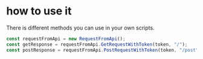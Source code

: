 # how to use it
There is different methods you can use in your own scripts.

```typescript
const requestFromApi = new RequestFromApi();
const getResponse = requestFromApi.GetRequestWithToken(token, "/");
const postResponse = requestFromApi.PostRequestWithToken(token, "/post", {param1, param2, ...});
```
